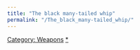 ```yaml
---
title: "The black many-tailed whip"
permalink: "/The_black_many-tailed_whip/"
---
```


[Category: Weapons](Category:_Weapons "wikilink")
[\*](Category:_Slashing_weapons "wikilink")
